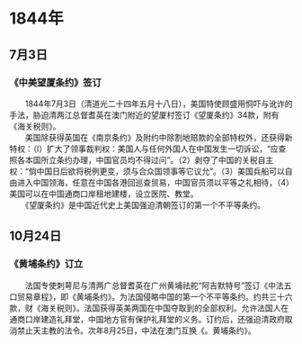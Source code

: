# 1844年
## 7月3日
### 《中美望厦条约》签订
　　1844年7月3日（清道光二十四年五月十八日），美国特使顾盛用恫吓与讹诈的手法，胁迫清两江总督耆英在澳门附近的望厦村签订《望厦条约》34款，附有《海关税则》。<br>　　美国除获得英国在《南京条约》及附约中除割地赔款的全部特权外，还获得新特权：（l）扩大了领事裁判权：美国人与任何外国人在中国发生一切诉讼，“应查照各本国所立条约办理，中国官员均不得过问”。（2）剥夺了中国的关税自主权：“倘中国日后欲将税例更变，须与合众国领事等它议允”。（3）美国兵船可以自由进入中国领海，任意在中国各港回巡查贸易，中国官员须以平等之礼相待，（4）美国可以在中国通商口岸租地建楼，设立医院、教堂。<br>　　《望厦条约》是中国近代史上美国强迫清朝签订的第一个不平等条约。
## 10月24日
### 《黄埔条约》订立
　　法国专使刺萼尼与清两广总督耆英在广州黄埔祛舵“阿吉默特号”签订《中法五口贸易章程》，即《黄埔条约》。为法国侵略中国的第一个不平等条约。约共三十六款，财《海关税则》。法国获得英美两国在中国夺取到的全部权利。允许法国人在通商口岸建造礼拜堂，中国地方官有保护礼拜堂的义务。订约后，还强迫清政府取消禁止天主教的法令。次年8月25日，中法在澳门互换《。黄埔条约》。
<comment/>
